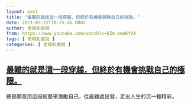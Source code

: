 ```yaml
---
layout: post
title: "最難的就是這一段穿越，但終於有機會挑戰自己的極限。"
date: 2021-03-22T10:25:46.000Z
author: 老楊到處說
from: https://www.youtube.com/watch?v=bZm-zmoKYVA
tags: [ 老楊到處說 ]
categories: [ 老楊到處說 ]
---
```

<!--1616408746000-->
[最難的就是這一段穿越，但終於有機會挑戰自己的極限。](https://www.youtube.com/watch?v=bZm-zmoKYVA)
------

<div>
總是願意用這段經歷來激勵自己，從最難處出發，走出人生的另一種精彩。
</div>
